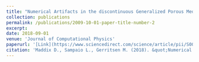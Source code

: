 ```yaml
---
title: "Numerical Artifacts in the discontinuous Generalized Porous Medium Equation: How to avoid spurious temporal oscillations"
collection: publications
permalink: /publications/2009-10-01-paper-title-number-2
excerpt: 
date: 2018-09-01
venue: 'Journal of Computational Physics'
paperurl: '[Link](https://www.sciencedirect.com/science/article/pii/S002199911830278X)'
citation: 'Maddix D., Sampaio L., Gerritsen M. (2018). &quot;Numerical Artifacts in the discontinuous Generalized Porous Medium Equation: How to avoid spurious temporal oscillations.&quot; <i>Journal of Computational Physics</i>. 368(277-298).'
---
```

